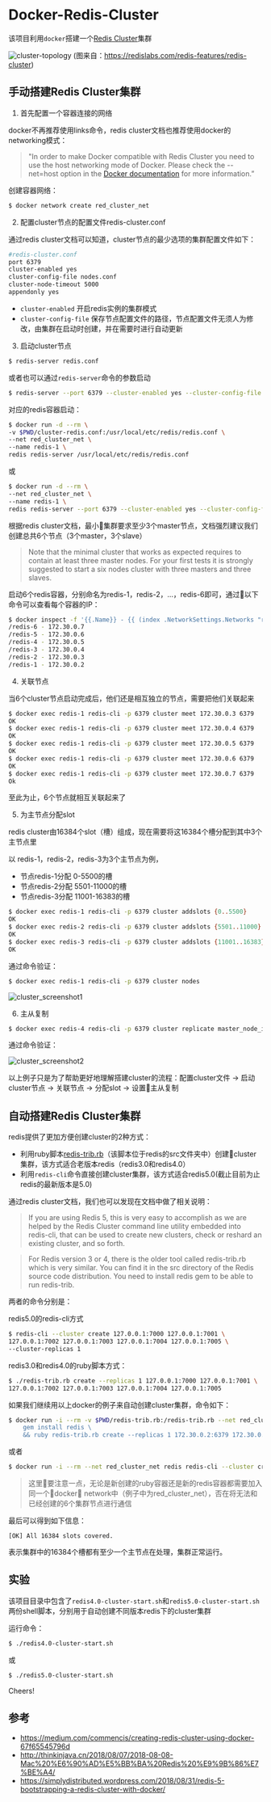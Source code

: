 Docker-Redis-Cluster
===
该项目利用`docker`搭建一个[Redis Cluster][1]集群

![cluster-topology](../resource/redis-cluster.png)
(图来自：https://redislabs.com/redis-features/redis-cluster)

手动搭建Redis Cluster集群
---

1. 首先配置一个容器连接的网络

docker不再推荐使用links命令，redis cluster文档也推荐使用docker的networking模式：

> "In order to make Docker compatible with Redis Cluster you need to use the host networking mode of Docker. Please check the --net=host option in the [Docker documentation][2] for more information.”

创建容器网络：

```sh
$ docker network create red_cluster_net
```

2. 配置cluster节点的配置文件redis-cluster.conf

通过redis cluster文档可以知道，cluster节点的最少选项的集群配置文件如下：

```sh
#redis-cluster.conf
port 6379
cluster-enabled yes
cluster-config-file nodes.conf
cluster-node-timeout 5000
appendonly yes
```

* `cluster-enabled` 开启redis实例的集群模式
* `cluster-config-file` 保存节点配置文件的路径，节点配置文件无须人为修改，由集群在启动时创建，并在需要时进行自动更新

3. 启动cluster节点

```sh
$ redis-server redis.conf
```

或者也可以通过`redis-server`命令的参数启动

```sh
$ redis-server --port 6379 --cluster-enabled yes --cluster-config-file nodes.conf --cluster-node-timeout 5000 --appendonly yes
```

对应的redis容器启动：

```sh
$ docker run -d --rm \
-v $PWD/cluster-redis.conf:/usr/local/etc/redis/redis.conf \
--net red_cluster_net \
--name redis-1 \
redis redis-server /usr/local/etc/redis/redis.conf
```

或

```sh
$ docker run -d --rm \
--net red_cluster_net \
--name redis-1 \
redis redis-server --port 6379 --cluster-enabled yes --cluster-config-file nodes.conf --cluster-node-timeout 5000 --appendonly yes
```

根据redis cluster文档，最小集群要求至少3个master节点，文档强烈建议我们创建总共6个节点（3个master，3个slave）
> Note that the minimal cluster that works as expected requires to contain at least three master nodes. For your first tests it is strongly suggested to start a six nodes cluster with three masters and three slaves.

启动6个redis容器，分别命名为redis-1，redis-2，...，redis-6即可，通过以下命令可以查看每个容器的IP：

```sh
$ docker inspect -f '{{.Name}} - {{ (index .NetworkSettings.Networks "red_cluster_net").IPAddress }}' $(docker ps -q)
/redis-6 - 172.30.0.7
/redis-5 - 172.30.0.6
/redis-4 - 172.30.0.5
/redis-3 - 172.30.0.4
/redis-2 - 172.30.0.3
/redis-1 - 172.30.0.2
```

4. 关联节点

当6个cluster节点启动完成后，他们还是相互独立的节点，需要把他们关联起来

```sh
$ docker exec redis-1 redis-cli -p 6379 cluster meet 172.30.0.3 6379
OK
$ docker exec redis-1 redis-cli -p 6379 cluster meet 172.30.0.4 6379
OK
$ docker exec redis-1 redis-cli -p 6379 cluster meet 172.30.0.5 6379
OK
$ docker exec redis-1 redis-cli -p 6379 cluster meet 172.30.0.6 6379
OK
$ docker exec redis-1 redis-cli -p 6379 cluster meet 172.30.0.7 6379
Ok
```

至此为止，6个节点就相互关联起来了

5. 为主节点分配slot

redis cluster由16384个slot（槽）组成，现在需要将这16384个槽分配到其中3个主节点里

以 redis-1，redis-2，redis-3为3个主节点为例，
* 节点redis-1分配 0-5500的槽
* 节点redis-2分配 5501-11000的槽
* 节点redis-3分配 11001-16383的槽

```sh
$ docker exec redis-1 redis-cli -p 6379 cluster addslots {0..5500}
OK
$ docker exec redis-2 redis-cli -p 6379 cluster addslots {5501..11000}
OK
$ docker exec redis-3 redis-cli -p 6379 cluster addslots {11001..16383}
OK
```

通过命令验证：

```sh
$ docker exec redis-1 redis-cli -p 6379 cluster nodes
```

![cluster_screenshot1](../resource/cluster1.png)

6. 主从复制
```sh
$ docker exec redis-4 redis-cli -p 6379 cluster replicate master_node_id
```

通过命令验证：

![cluster_screenshot2](../resource/cluster2.png)

以上例子只是为了帮助更好地理解搭建cluster的流程：配置cluster文件 -> 启动cluster节点 -> 关联节点 -> 分配slot -> 设置主从复制


自动搭建Redis Cluster集群
---
redis提供了更加方便创建cluster的2种方式：

* 利用ruby脚本[redis-trib.rb][3]（该脚本位于redis的src文件夹中）创建cluster集群，该方式适合老版本redis（redis3.0和redis4.0）
* 利用`redis-cli`命令直接创建cluster集群，该方式适合redis5.0(截止目前为止redis的最新版本是5.0)

通过redis cluster文档，我们也可以发现在文档中做了相关说明：
> If you are using Redis 5, this is very easy to accomplish as we are helped by the Redis Cluster command line utility embedded into redis-cli, that can be used to create new clusters, check or reshard an existing cluster, and so forth.

> For Redis version 3 or 4, there is the older tool called redis-trib.rb which is very similar. You can find it in the src directory of the Redis source code distribution. You need to install redis gem to be able to run redis-trib.

两者的命令分别是：

redis5.0的redis-cli方式
```sh
$ redis-cli --cluster create 127.0.0.1:7000 127.0.0.1:7001 \
127.0.0.1:7002 127.0.0.1:7003 127.0.0.1:7004 127.0.0.1:7005 \
--cluster-replicas 1
```

redis3.0和redis4.0的ruby脚本方式：
```sh
$ ./redis-trib.rb create --replicas 1 127.0.0.1:7000 127.0.0.1:7001 \
127.0.0.1:7002 127.0.0.1:7003 127.0.0.1:7004 127.0.0.1:7005
```

如果我们继续用以上docker的例子来自动创建cluster集群，命令如下：

```sh
$ docker run -i --rm -v $PWD/redis-trib.rb:/redis-trib.rb --net red_cluster_net ruby sh -c '\
    gem install redis \
    && ruby redis-trib.rb create --replicas 1 172.30.0.2:6379 172.30.0.3:6379 172.30.0.4:6379 172.30.0.5:6379 172.30.0.6:6379 172.30.0.7:6379'
```

或者

```sh
$ docker run -i --rm --net red_cluster_net redis redis-cli --cluster create 172.30.0.2:6379 172.30.0.3:6379 172.30.0.4:6379 172.30.0.5:6379 172.30.0.6:6379 172.30.0.7:6379 --cluster-replicas 1
```

> 这里要注意一点，无论是新创建的ruby容器还是新的redis容器都需要加入同一个docker network中（例子中为red_cluster_net），否在将无法和已经创建的6个集群节点进行通信


最后可以得到如下信息：

`[OK] All 16384 slots covered.`

表示集群中的16384个槽都有至少一个主节点在处理，集群正常运行。

实验
---
该项目目录中包含了`redis4.0-cluster-start.sh`和`redis5.0-cluster-start.sh`两份shell脚本，分别用于自动创建不同版本redis下的cluster集群

运行命令：

```sh
$ ./redis4.0-cluster-start.sh
```

或 

```sh
$ ./redis5.0-cluster-start.sh
```

Cheers!

参考
---
* https://medium.com/commencis/creating-redis-cluster-using-docker-67f65545796d
* http://thinkinjava.cn/2018/08/07/2018-08-08-Mac%20%E6%90%AD%E5%BB%BA%20Redis%20%E9%9B%86%E7%BE%A4/
* https://simplydistributed.wordpress.com/2018/08/31/redis-5-bootstrapping-a-redis-cluster-with-docker/

[1]: https://redis.io/topics/cluster-tutorial
[2]: https://docs.docker.com/network/
[3]: https://github.com/antirez/redis/blob/4.0/src/redis-trib.rb
